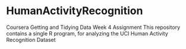 # HumanActivityRecognition
Coursera Getting and Tidying Data Week 4 Assignment
This repository contains a single R program, for analyzing the UCI Human Activity Recognition Dataset
